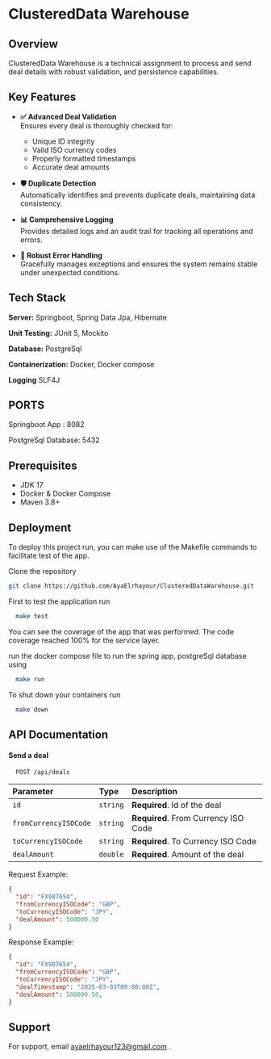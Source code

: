 # ClusteredData Warehouse

## Overview

ClusteredData Warehouse is a technical assignment to process and send deal details with robust validation, and persistence capabilities.

## Key Features

- **✅ Advanced Deal Validation**  
  Ensures every deal is thoroughly checked for:  
  - Unique ID integrity  
  - Valid ISO currency codes  
  - Properly formatted timestamps  
  - Accurate deal amounts  

- **🛡️ Duplicate Detection**  
  Automatically identifies and prevents duplicate deals, maintaining data consistency.  

- **📊 Comprehensive Logging**  
  Provides detailed logs and an audit trail for tracking all operations and errors.  

- **🚨 Robust Error Handling**  
  Gracefully manages exceptions and ensures the system remains stable under unexpected conditions.  

## Tech Stack

**Server:** Springboot, Spring Data Jpa, Hibernate

**Unit Testing:** JUnit 5, Mockito

**Database:** PostgreSql

**Containerization:** Docker, Docker compose

**Logging** SLF4J

## PORTS

Springboot App : 8082

PostgreSql Database: 5432

## Prerequisites

- JDK 17
- Docker & Docker Compose
- Maven 3.8+

## Deployment

To deploy this project run, you can make use of the Makefile commands to facilitate test of the app.

Clone the repository
```bash
git clone https://github.com/AyaElrhayour/ClusteredDataWarehouse.git
```

First to test the application run

```bash
  make test
```

You can see the coverage of the app that was performed. The code coverage reached 100% for the service layer.

run the docker compose file to run the spring app, postgreSql database using

```bash
  make run
```

To shut down your containers run

```bash
  make down
```

## API Documentation

#### Send a deal

```http
  POST /api/deals
```

| Parameter | Type     | Description                |
| :-------- | :------- | :------------------------- |
| `id` | `string` | **Required**. Id of the deal |
| `fromCurrencyISOCode` | `string` | **Required**. From Currency ISO Code |
| `toCurrencyISOCode` | `string` | **Required**. To Currency ISO Code |
| `dealAmount` | `double` | **Required**. Amount of the deal |

Request Example:
```json
{
  "id": "FX987654",
  "fromCurrencyISOCode": "GBP",
  "toCurrencyISOCode": "JPY",
  "dealAmount": 500000.50
}
```

Response Example:
```json
{
  "id": "FX987654",
  "fromCurrencyISOCode": "GBP",
  "toCurrencyISOCode": "JPY",
  "dealTimestamp": "2025-03-03T00:00:00Z",
  "dealAmount": 500000.50,
}
```

## Support

For support, email ayaelrhayour123@gmail.com .
